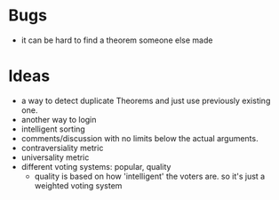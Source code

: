 # Bugs

- it can be hard to find a theorem someone else made

# Ideas

- a way to detect duplicate Theorems and just use previously existing one.
- another way to login
- intelligent sorting
- comments/discussion with no limits below the actual arguments.
- contraversiality metric
- universality metric
- different voting systems: popular, quality
    - quality is based on how 'intelligent' the voters are. so it's just a weighted voting system
